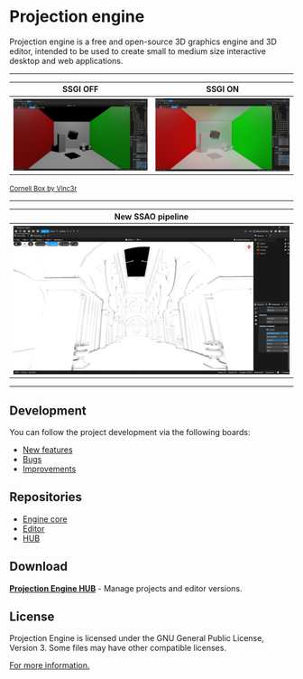 # Projection engine

Projection engine is a free and open-source 3D graphics engine and 3D editor, intended to be used to create small to
medium size
interactive desktop and web applications.

---
<table>
    <tr>
        <th>
          SSGI OFF 
        </th>
        <th>
          SSGI ON 
        </th>
    </tr>
    <tr>
        <th>
           <img src="https://github.com/projection-engine/.github/blob/main/SSGI_BEFORE.png?raw=true"/> 
        </th>
        <th>
          <img src="https://github.com/projection-engine/.github/blob/main/SSGI%20+%20SSAO.png?raw=true"/>  
        </th>
    </tr>
</table>
<small><a href="https://github.com/Vinc3r/cornellBox">Cornell Box by Vinc3r</a></small>

---

<table>
    <tr>
        <th>
           New SSAO pipeline
        </th>
    </tr>
    <tr>
        <th>
          <img src="https://github.com/projection-engine/.github/blob/main/SSAO-FIXED.png?raw=true"/>  
        </th>
    </tr>
</table>

---

## Development

You can follow the project development via the following boards:

- [New features](https://github.com/orgs/projection-engine/projects/6)
- [Bugs](https://github.com/orgs/projection-engine/projects/5)
- [Improvements](https://github.com/orgs/projection-engine/projects/4)

## Repositories

- [Engine core](https://github.com/projection-engine/engine)
- [Editor](https://github.com/projection-engine/editor)
- [HUB](https://github.com/projection-engine/hub)

## Download

[**Projection Engine HUB**](https://github.com/projection-engine/hub/releases/tag/APP-WINDOWS) - Manage projects and
editor versions.

## License

Projection Engine is licensed under the GNU General Public License, Version 3.
Some files may have other compatible licenses.

[For more information.](https://www.gnu.org/licenses/gpl-3.0.html)